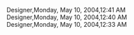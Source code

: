 ﻿Designer,Monday, May 10, 2004,12:41 AM  Designer,Monday, May 10, 2004,12:40 AM  Designer,Monday, May 10, 2004,12:33 AM